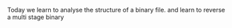 Today we learn to analyse the structure of a binary file. and learn to reverse a multi stage binary 
